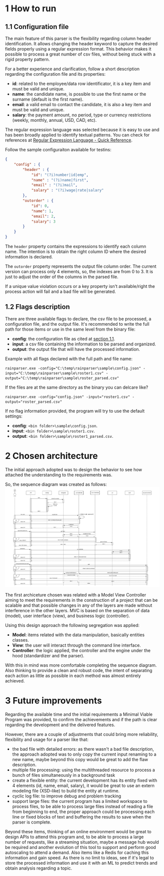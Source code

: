# 1 How to run

## 1.1 Configuration file

The main feature of this parser is the flexibility regarding column header identification. It allows changing the header keyword to capture the desired fields properly using a regular expression format. This behavior makes it possible to process a great number of csv files, without being stuck with a rigid property pattern.

For a better experience and clarification, follow a short description regarding the configuration file and its properties:
 - **id**: related to the employee/data row identificator, it is a key item and must be valid and unique.
 - **name**: the candidate name, is possible to use the first name or the surname (default is the first name).
 - **email**: a valid email to contact the candidate, it is also a key item and must be valid and unique.
 - **salary**: the payment amount, no period, type or currency restrictions (weekly, monthly, annual, USD, CAD, etc).

The regular expression language was selected because it is easy to use and has been broadly applied to identify textual patterns. You can check for references at [Regular Expression Language - Quick Reference](https://docs.microsoft.com/en-us/dotnet/standard/base-types/regular-expression-language-quick-reference).


Follow the sample configuraiton available for testins:
```json
{
    "config" : {
        "header" : {
            "id": "(?i)number|id|emp",
            "name" : "(?i)name|first",
            "email" : "(?i)mail",
            "salary" : "(?i)wage|rate|salary"
        },
        "outorder" : {
            "id": 0,
            "name": 1,
            "email": 2,
            "salary": 3
        }
    }
}
```

The `header` property contains the expressions to identify each column name. The intention is to obtain the right column ID where the desired information is declared.

The `outorder` property represents the output file column order. The current version can process only 4 elements, so, the indexes are from 0 to 3. It is just to adjust the order of the columns in the parsed file.

If a unique value violation occurs or a key property isn't available/right the process action will fail and a bad file will be generated.

## 1.2 Flags description

There are three available flags to declare, the csv file to be processed, a configuration file, and the output file. It's recommended to write the full path for those items or use in the same level from the binary file:
 - **config**: the configuration file as cited at [section 1.1](#1.1-configuration-file).
 - **input**: a csv file containing the information to be parsed and organized.
 - **output**: the output file that will have the processed information.

Example with all flags declared with the full path and file name:
```shell
rainparser.exe -config="C:\temp\rainparser\sample\config.json" -input="C:\temp\rainparser\sample\roster1.csv" -output="C:\temp\rainparser\sample\roster_parsed.csv"
```

If the files are at the same directory as the binary you can delcare like?
```shell
rainparser.exe -config="config.json" -input="roster1.csv" -output="roster_parsed.csv"
```

If no flag information provided, the program will try to use the default settings:
 - **config**: `<bin folder>\sample\config.json`.
 - **input**: `<bin folder>\sample\roster1.csv`.
 - **output**: `<bin folder>\sample\roster1_parsed.csv`.

# 2 Chosen architecture

The initial approach adopted was to design the behavior to see how attached the understanding to the requirements was.

So, the sequence diagram was created as follows:
![seqdiagram](vmausers_api_diagram-all.png)

The first archiceture chosen was related with a Model View Controller aiming to meet the requirements in the construction of a project that can be scalable and that possible changes in any of the layers are made without interference in the other layers. MVC is based on the separation of data (model), user interface (view), and business logic (controller).

Using this design approach the following segregation was applied:
 - **Model**: items related with the data manipulation, basically entities classes.
 - **View**: the user will interact through the command line interface.
 - **Controller**: the logic applied, the controller and the engine under the hood (standardizer and the parser).

With this in mind was more comfortable completing the sequence diagram. Also thinking to provide a clean and robust code, the intent of separating each action as little as possible in each method was almost entirely achieved.

# 3 Future improvements

Regarding the available time and the initial requirements a Minimal Viable Program was provided, to confirm the achievements and if the path is clear regarding the development and the delivered features.

However, there are a couple of adjustments that could bring more reliability, flexibility and usage for a parser like that:
 - the bad file with detailed errors: as there wasn't a bad file description, the approach adopted was to only copy the current input renaming to a new name, maybe beyond this copy would be great to add the flaw description.
 - multiple file processing: using the multithreaded resource to process a bunch of files simultaneously in a background task
 - create a flexible entity: the current development has its entity fixed with 4 elements (id, name, email, salary), it would be great to use an extern modeling file (XSD-like) to build the entity at runtime.
 - cyclic log file: to improve debug and problem tracking
 - support large files: the current program has a limited workspace to process files, to be able to process large files instead of reading a file from beginning to end, the proper approach could be processing each line or fixed blocks of text and buffering the results to save when the parser is complete.

Beyond these items, thinking of an online environment would be great to design APIs to attend this program and, to be able to process a large number of requests, like a streaming situation, maybe a message hub would be required and another evolution of this tool to support and perform good autoscaling to attend a demand. Also items like a Redis for caching this information and gain speed. As there is no limit to ideas, see if it's legal to store the processed information and use it with an ML to predict trends and obtain analysis regarding a topic.

